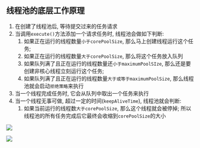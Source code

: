 ## 线程池的底层工作原理

1. 在创建了线程池后, 等待提交过来的任务请求
2. 当调用`execute()`方法添加一个请求任务时, 线程池会做如下判断:
   1. 如果正在运行的线程数量`小于corePoolSize`, 那么马上创建线程运行这个任务;
   2. 如果正在运行的线程数量`大于corePoolSize`, 那么将这个任务放入队列
   3. 如果队列满了且正在运行的线程数量还`小于maximumPoolSIze`, 那么还是要创建非核心线程立刻运行这个任务;
   4. 如果队列满了且正在运行的线程数量`大于或等于maximumPoolSize`, 那么线程池就会启动`拒绝策略`来执行
3. 当一个线程完成任务时, 它会从队列中取出一个任务来执行
4. 当一个线程无事可做, 超过一定的时间(`keepAliveTime`), 线程池就会判断:
   1. 如果当前运行的线程数`大于corePoolSize`, 那么这个线程就会被停掉; 所以线程池的所有任务完成后它最终会收缩到`corePoolSize`的大小



![](https://youpaiyun.zongqilive.cn/image/20200808094042.png)

![](https://youpaiyun.zongqilive.cn/image/20200809093814.png)





